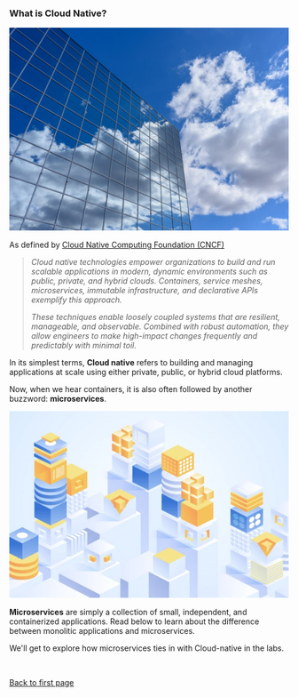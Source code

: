 
### What is Cloud Native?

<p align=center>
<img width=700 src="../../Images/udacity-suse-1.JPG">
</p>

As defined by [Cloud Native Computing Foundation (CNCF)](https://www.cncf.io/about/charter/) 

> *Cloud native technologies empower organizations to build and run scalable applications in modern, dynamic environments such as public, private, and hybrid clouds. Containers, service meshes, microservices, immutable infrastructure, and declarative APIs exemplify this approach.*
>
> *These techniques enable loosely coupled systems that are resilient, manageable, and observable. Combined with robust automation, they allow engineers to make high-impact changes frequently and predictably with minimal toil.*

In its simplest terms, **Cloud native** refers to building and managing applications at scale using either private, public, or hybrid cloud platforms.

Now, when we hear containers, it is also often followed by another buzzword: **microservices**.

<p align=center>
<img src="../../Images/udacity-suse-1-microservices.png">
</p>

**Microservices** are simply a collection of small, independent, and containerized applications. Read below to learn about the difference between monolitic applications and microservices.

We'll get to explore how microservices ties in with Cloud-native in the labs.

</details>


<br>

[Back to first page](../../README.md##cloud-native)
